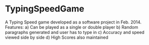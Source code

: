 TypingSpeedGame
===============

A Typing Speed game developed as a software project in Feb. 2014. Features: 
a) Can be played as a single or double player
b) Random paragraphs generated and user has to type in 
c) Accuracy and speed viewed side by side
d) High Scores also maintained
